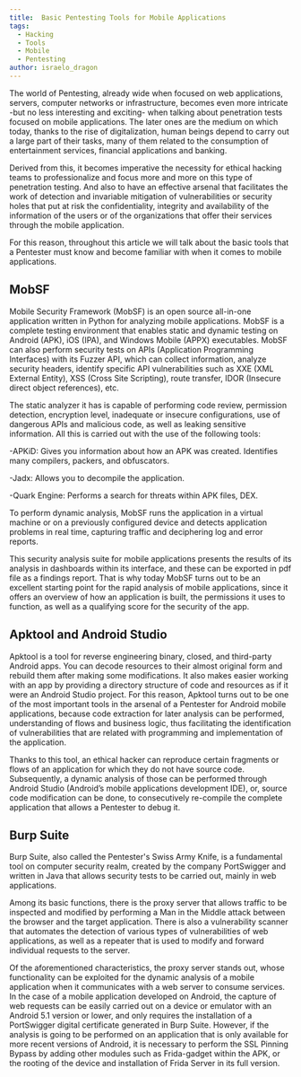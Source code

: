 ```yaml
---
title:  Basic Pentesting Tools for Mobile Applications
tags:
  - Hacking
  - Tools
  - Mobile
  - Pentesting
author: israelo_dragon
---
```




The world of Pentesting, already wide when focused on web applications, servers, computer networks or infrastructure, becomes even more intricate -but no less interesting and exciting- when talking about penetration tests focused on mobile applications. The later ones are the medium on which today, thanks to the rise of digitalization, human beings depend to carry out a large part of their tasks, many of them related to the consumption of entertainment services, financial applications and banking.

Derived from this, it becomes imperative the necessity for ethical hacking teams to professionalize and focus more and more on this type of penetration testing. And also to have an effective arsenal that facilitates the work of detection and invariable mitigation of vulnerabilities or security holes that put at risk the confidentiality, integrity and availability of the information of the users or of the organizations that offer their services through the mobile application.

For this reason, throughout this article we will talk about the basic tools that a Pentester must know and become familiar with when it comes to mobile applications.

## MobSF

Mobile Security Framework (MobSF) is an open source all-in-one application written in Python for analyzing mobile applications. MobSF is a complete testing environment that enables static and dynamic testing on Android (APK), iOS (IPA), and Windows Mobile (APPX) executables. MobSF can also perform security tests on APIs (Application Programming Interfaces) with its Fuzzer API, which can collect information, analyze security headers, identify specific API vulnerabilities such as XXE (XML External Entity), XSS (Cross Site Scripting), route transfer, IDOR (Insecure direct object references), etc.

The static analyzer it has is capable of performing code review, permission detection, encryption level, inadequate or insecure configurations, use of dangerous APIs and malicious code, as well as leaking sensitive information. All this is carried out with the use of the following tools:

-APKiD: Gives you information about how an APK was created. Identifies many compilers, packers, and obfuscators.

-Jadx: Allows you to decompile the application.

-Quark Engine: Performs a search for threats within APK files, DEX.

To perform dynamic analysis, MobSF runs the application in a virtual machine or on a previously configured device and detects application problems in real time, capturing traffic and deciphering log and error reports.

This security analysis suite for mobile applications presents the results of its analysis in dashboards within its interface, and these can be exported in pdf file as a findings report. That is why today MobSF turns out to be an excellent starting point for the rapid analysis of mobile applications, since it offers an overview of how an application is built, the permissions it uses to function, as well as a qualifying score for the security of the app.

## Apktool and Android Studio

Apktool is a tool for reverse engineering binary, closed, and third-party Android apps. You can decode resources to their almost original form and rebuild them after making some modifications. It also makes easier working with an app by providing a directory structure of code and resources as if it were an Android Studio project. For this reason, Apktool turns out to be one of the most important tools in the arsenal of a Pentester for Android mobile applications, because code extraction for later analysis can be performed, understanding of flows and business logic, thus facilitating the identification of vulnerabilities that are related with programming and implementation of the application.

Thanks to this tool, an ethical hacker can reproduce certain fragments or flows of an application for which they do not have source code. Subsequently, a dynamic analysis of those can be performed through Android Studio (Android’s mobile applications development IDE), or, source code modification can be done, to consecutively re-compile the complete application that allows a Pentester to debug it.

## Burp Suite

Burp Suite, also called the Pentester's Swiss Army Knife, is a fundamental tool on computer security realm, created by the company PortSwigger and written in Java that allows security tests to be carried out, mainly in web applications.

Among its basic functions, there is the proxy server that allows traffic to be inspected and modified by performing a Man in the Middle attack between the browser and the target application. There is also a vulnerability scanner that automates the detection of various types of vulnerabilities of web applications, as well as a repeater that is used to modify and forward individual requests to the server.

Of the aforementioned characteristics, the proxy server stands out, whose functionality can be exploited for the dynamic analysis of a mobile application when it communicates with a web server to consume services. In the case of a mobile application developed on Android, the capture of web requests can be easily carried out on a device or emulator with an Android 5.1 version or lower, and only requires the installation of a PortSwigger digital certificate generated in Burp Suite. However, if the analysis is going to be performed on an application that is only available for more recent versions of Android, it is necessary to perform the SSL Pinning Bypass by adding other modules such as Frida-gadget within the APK, or the rooting of the device and installation of Frida Server in its full version.
